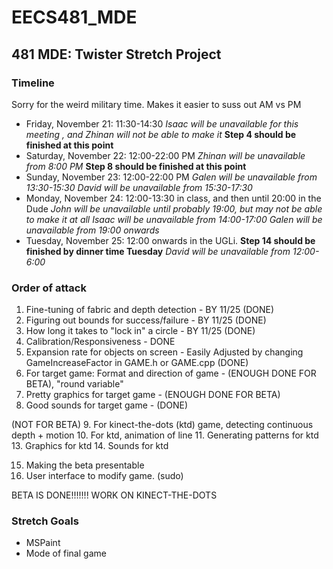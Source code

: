 EECS481_MDE
===========

481 MDE: Twister Stretch Project
--------------------------------

### Timeline
Sorry for the weird military time. Makes it easier to suss out AM vs PM
* Friday, November 21: 11:30-14:30
*Isaac will be unavailable for this meeting*
*, and Zhinan will not be able to make it*
**Step 4 should be finished at this point**
* Saturday, November 22: 12:00-22:00 PM
*Zhinan will be unavailable from 8:00 PM*
**Step 8 should be finished at this point**
* Sunday, November 23: 12:00-22:00 PM
*Galen will be unavailable from 13:30-15:30*
*David will be unavailable from 15:30-17:30*
* Monday, November 24: 12:00-13:30 in class, and then until 20:00 in the Dude
*John will be unavailable until probably 19:00, but may not be able to make it at all*
*Isaac will be unavailable from 14:00-17:00*
*Galen will be unavailable from 19:00 onwards*
* Tuesday, November 25: 12:00 onwards in the UGLi.
**Step 14 should be finished by dinner time Tuesday**
*David will be unavailable from 12:00-6:00*

### Order of attack
1. Fine-tuning of fabric and depth detection    - BY 11/25 (DONE)
2. Figuring out bounds for success/failure      - BY 11/25 (DONE)
3. How long it takes to "lock in" a circle      - BY 11/25 (DONE)
4. Calibration/Responsiveness                   - DONE
5. Expansion rate for objects on screen         - Easily Adjusted by changing GameIncreaseFactor in GAME.h or GAME.cpp (DONE)
6. For target game: Format and direction of game  - (ENOUGH DONE FOR BETA), "round variable"
7. Pretty graphics for target game              - (ENOUGH DONE FOR BETA)
8. Good sounds for target game                  - (DONE)


(NOT FOR BETA)
9. For kinect-the-dots (ktd) game, detecting continuous depth + motion
10. For ktd, animation of line
11. Generating patterns for ktd
13. Graphics for ktd
14. Sounds for ktd

15. Making the beta presentable
16. User interface to modify game. (sudo)

BETA IS DONE!!!!!!! WORK ON KINECT-THE-DOTS

### Stretch Goals
* MSPaint
* Mode of final game
